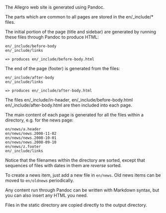 The Allegro web site is generated using Pandoc.

The parts which are common to all pages are stored in the en/_include/* files.

The initial portion of the page (title and sidebar) are generated by running
these files through Pandoc to produce HTML:

    en/_include/before-body
    en/_include/links

    => produces en/_include/before-body.html

The end of the page (footer) is generated from the files:

    en/_include/after-body
    en/_include/links

    => produces en/_include/after-body.html

The files en/_include/in-header, en/_include/before-body.html
en/_include/after-body.html are then included into each page.

The main content of each page is generated for all the files within
a directory, e.g. for the news page:

    en/news/a.header
    en/news/news.2008-11-02
    en/news/news.2008-10-01
    en/news/news.2008-09-10
    en/news/z.footer
    en/_include/links

Notice that the filenames within the directory are sorted, except that
sequences of files with dates in them are *reverse* sorted.

To create a news item, just add a new file in `en/news`.  Old news items
can be moved to `en/oldnews` periodically.

Any content run through Pandoc can be written with Markdown syntax, but you
can also insert any HTML you need.

Files in the static directory are copied directly to the output directory.
